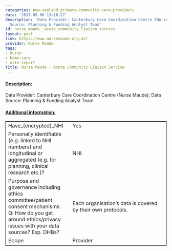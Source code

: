 ```yaml
---
categories: new-zealand primary-community-care-providers
date: '2017-05-08 13:16:22'
description: 'Data Provider: Canterbury Care Coordination Centre (Nurse Maude); Data
  Source: Planning & Funding Analyst Team'
id: nurse_maude__acute_community_liaison_service
layout: post
link: https://www.nursemaude.org.nz/
provider: Nurse Maude
tags:
- nurse
- home-care
- nzte-report
title: Nurse Maude - Acute Community Liaison Service
---
```



 <h4> <u>Description:</u> </h4>
Data Provider: Canterbury Care Coordination Centre (Nurse Maude); Data Source: Planning & Funding Analyst Team
 <h4> <u>Additional information:</u> </h4>
 <table style="border: 1px solid">
 <tr> <td width="40%">Have_(encrypted)_NHI</td> <td>Yes</td> </tr>
 <tr> <td width="40%">Personally identifiable (e.g. linked to NHI numbers) and longitudinal or aggregated (e.g. for planning, clinical research etc.)?</td> <td>NHI</td> </tr>
 <tr> <td width="40%">Purpose and governance including ethics committee/patient consent mechanisms. Q: How do you get around ethics/privacy issues with your data sources? Esp. DHBs?</td> <td>Each organisation’s data is covered by their own protocols. </td> </tr>
 <tr> <td width="40%">Scope</td> <td>Provider</td> </tr>
 </table>